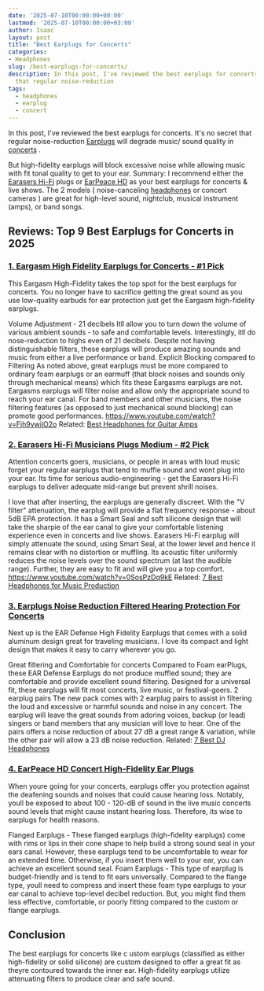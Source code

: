 ```yaml
---
date: '2025-07-10T00:00:00+00:00'
lastmod: '2025-07-10T00:00:00+03:00'
author: Isaac
layout: post
title: "Best Earplugs for Concerts"
categories:
- Headphones
slug: /best-earplugs-for-concerts/
description: In this post, I've reviewed the best earplugs for concerts. It's no secret
  that regular noise-reduction
tags: 
  - headphones
  - earplug
  - concert
---
```

In this post, I've reviewed the best earplugs for concerts. It's no secret that regular noise-reduction
[Earplugs](https://en.wikipedia.org/wiki/Earplug)
will degrade music/ sound quality in
[concerts](https://en.wikipedia.org/wiki/[Concert](/posts/best-camera-for-concerts/))
.

But high-fidelity earplugs will block excessive noise while allowing music with fit tonal quality to get to your ear.
Summary: I recommend either the
[Earasers Hi-Fi](https://www.amazon.com/dp/B00E2D9HAA/?tag=p-policy-20)
plugs or
[EarPeace HD](https://www.amazon.com/dp/B076VTXWBP/?tag=p-policy-20)
as your best earplugs for concerts & live shows.
The 2 models (
noise-canceling [headphones](https://pestpolicy.com/best-noise-cancelling-headphones-under-200/)
or
concert cameras
) are great for high-level sound, nightclub, musical instrument (amps), or band songs.
## Reviews: Top 9 Best Earplugs for Concerts in 2025
### [1. Eargasm High Fidelity Earplugs for Concerts - #1 Pick](https://www.amazon.com/dp/B019M576XW/?tag=p-policy-20)
This Eargasm High-Fidelity takes the top spot for the best earplugs for concerts. You no longer have to sacrifice getting the great sound as you use low-quality earbuds for ear protection  just get the Eargasm high-fidelity earplugs.

Volume Adjustment - 21 decibels
Itll allow you to turn down the volume of various ambient sounds - to safe and comfortable levels. Interestingly, itll do nose-reduction to highs even of 21 decibels.
Despite not having distinguishable filters, these earplugs will produce amazing sounds and music from either a live performance or band.
Explicit Blocking compared to Filtering
As noted above, great earplugs must be more compared to ordinary foam earplugs or an earmuff (that block noises and sounds only through mechanical means)  which fits these Eargasms earplugs are not.
Eargasms earplugs will filter noise and allow only the appropriate sound to reach your ear canal. For band members and other musicians, the noise filtering features (as opposed to just mechanical sound blocking) can promote good performances.
https://www.youtube.com/watch?v=Fjh9vwiiO2o
Related:
[Best Headphones for Guitar Amps](https://pestpolicy.com/best-headphones-for-guitar-amps/)
### [2. Earasers Hi-Fi Musicians Plugs Medium - #2 Pick](https://www.amazon.com/dp/B00E2D9HAA/?tag=p-policy-20)
Attention concerts goers, musicians, or people in areas with loud music  forget your regular earplugs that tend to muffle sound and wont plug into your ear.
Its time for serious audio-engineering - get the Earasers Hi-Fi earplugs to deliver adequate mid-range but prevent shrill noises.

I love that after inserting, the earplugs are generally discreet. With the "V filter" attenuation, the earplug will provide a flat frequency response - about 5dB EPA protection.
It has a Smart Seal and soft silicone design that will take the sharpie of the ear canal to give your comfortable listening experience even in concerts and live shows.
Earasers Hi-Fi earplug will simply attenuate the sound, using Smart Seal, at the lower level and hence it remains clear with no distortion or muffling.
Its acoustic filter uniformly reduces the noise levels over the sound spectrum (at last the audible range). Further, they are easy to fit and will give you a top comfort.
https://www.youtube.com/watch?v=0SosPzDq9kE
Related:
[7 Best Headphones for Music Production](https://pestpolicy.com/best-headphones-for-music-production/)

### [3. Earplugs Noise Reduction Filtered Hearing Protection For Concerts](https://www.amazon.com/dp/B013H8FUVA/?tag=p-policy-20)
Next up is the EAR Defense High Fidelity Earplugs that comes with a solid aluminum design great for traveling musicians. I love its compact and light design that makes it easy to carry wherever you go.

Great filtering and Comfortable for concerts
Compared to Foam earPlugs, these EAR Defense Earplugs do not produce muffled sound; they are comfortable and provide excellent sound filtering. Designed for a universal fit, these earplugs will fit most concerts, live music, or festival-goers.
2 earplug pairs
The new pack comes with 2 earplug pairs to assist in filtering the loud and excessive or harmful sounds and noise in any concert.
The earplug will leave the great sounds from adoring voices, backup (or lead) singers or band members that any musician will love to hear. One of the pairs offers a noise reduction of about 27 dB  a great range & variation, while the other pair will allow a 23 dB noise reduction.
Related:
[7 Best DJ Headphones](https://pestpolicy.com/best-dj-headphones/)
### [4. EarPeace HD Concert High-Fidelity Ear Plugs](https://www.amazon.com/dp/B076VVP6CX/?tag=p-policy-20)
When youre going for your concerts, earplugs offer you protection against the deafening sounds and noises that could cause hearing loss.
Notably, youll be exposed to about 100 - 120-dB of sound in the live music concerts  sound levels that might cause instant hearing loss. Therefore, its wise to earplugs for health reasons.

Flanged Earplugs -
These flanged earplugs (high-fidelity earplugs) come with rims or lips in their cone shape to help build a strong sound seal in your ears canal.
However, these earplugs tend to be uncomfortable to wear for an extended time. Otherwise, if you insert them well to your ear, you can achieve an excellent sound seal.
Foam Earplugs -
This type of earplug is budget-friendly and is tend to fit ears universally.
Compared to the flange type, youll need to compress and insert these foam type earplugs to your ear canal to achieve top-level decibel reduction. But, you might find them less effective, comfortable, or poorly fitting compared to the custom or flange earplugs.
## Conclusion
The
best earplugs for concerts like c
ustom earplugs
(classified as either high-fidelity or solid silicone) are custom designed to offer a great fit as theyre contoured towards the inner ear.
High-fidelity earplugs utilize attenuating filters to produce clear and safe sound.
